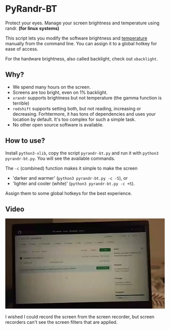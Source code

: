 # PyRandr-BT

Protect your eyes. Manage your screen brightness and temperature using randr. **(for linux systems)**

This script lets you modify the software brightness and [temperature](https://en.wikipedia.org/wiki/Color_temperature) manually from the command line. You can assign it to a global hotkey for ease of access.

For the hardware brightness, also called backlight, check out `xbacklight`.

## Why?

 - We spend many hours on the screen.
 - Screens are too bright, even on 1% backlight.
 - `xrandr` supports brightness but not temperature (the gamma function is terrible)
 - `redshift` supports setting both, but not reading, increasing or decreasing. Forhtermore, it has tons of dependencies and uses your location by default. It's too complex for such a simple task.
 - No other open source software is available.

## How to use?

Install `python3-xlib`, copy the script `pyrandr-bt.py` and run it with `python3 pyrandr-bt.py`. You will see the available commands.

The `-c` (combined) function makes it simple to make the screen

 - 'darker and warmer' (`python3 pyrandr-bt.py -c -5`), or
 - 'lighter and cooler (white)' (`python3 pyrandr-bt.py -c +5`).

Assign them to some global hotkeys for the best experience.

## Video

![Showcase video](video.webp)

I wished I could record the screen from the screen recorder, but screen recorders can't see the screen filters that are applied.



